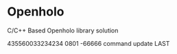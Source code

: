 # Openholo
C/C++ Based Openholo library solution

435560033234234 0801 -66666
command update
LAST


